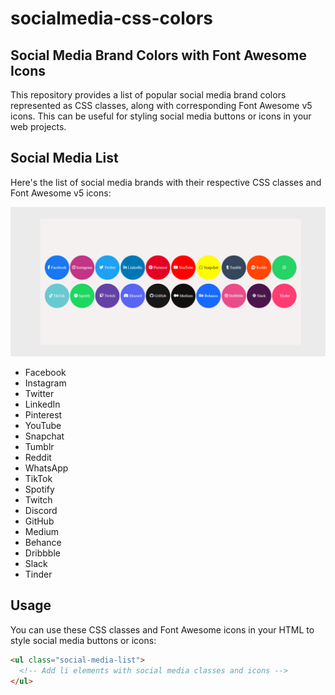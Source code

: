# socialmedia-css-colors

## Social Media Brand Colors with Font Awesome Icons

This repository provides a list of popular social media brand colors represented as CSS classes, along with corresponding Font Awesome v5 icons. This can be useful for styling social media buttons or icons in your web projects.

## Social Media List

Here's the list of social media brands with their respective CSS classes and Font Awesome v5 icons:

![alt](./thumb.png "example")
<ul>
  <li class="facebook"><i class="fab fa-facebook-f"></i> Facebook</li>
  <li class="instagram"><i class="fab fa-instagram"></i> Instagram</li>
  <li class="twitter"><i class="fab fa-twitter"></i> Twitter</li>
  <li class="linkedin"><i class="fab fa-linkedin-in"></i> LinkedIn</li>
  <li class="pinterest"><i class="fab fa-pinterest"></i> Pinterest</li>
  <li class="youtube"><i class="fab fa-youtube"></i> YouTube</li>
  <li class="snapchat"><i class="fab fa-snapchat-ghost"></i> Snapchat</li>
  <li class="tumblr"><i class="fab fa-tumblr"></i> Tumblr</li>
  <li class="reddit"><i class="fab fa-reddit"></i> Reddit</li>
  <li class="whatsapp"><i class="fab fa-whatsapp"></i> WhatsApp</li>
  <li class="tiktok"><i class="fab fa-tiktok"></i> TikTok</li>
  <li class="spotify"><i class="fab fa-spotify"></i> Spotify</li>
  <li class="twitch"><i class="fab fa-twitch"></i> Twitch</li>
  <li class="discord"><i class="fab fa-discord"></i> Discord</li>
  <li class="github"><i class="fab fa-github"></i> GitHub</li>
  <li class="medium"><i class="fab fa-medium"></i> Medium</li>
  <li class="behance"><i class="fab fa-behance"></i> Behance</li>
  <li class="dribbble"><i class="fab fa-dribbble"></i> Dribbble</li>
  <li class="slack"><i class="fab fa-slack"></i> Slack</li>
  <li class="tinder"><i class="fab fa-tinder"></i> Tinder</li>
</ul>

## Usage

You can use these CSS classes and Font Awesome icons in your HTML to style social media buttons or icons:

```html
<ul class="social-media-list">
  <!-- Add li elements with social media classes and icons -->
</ul>
